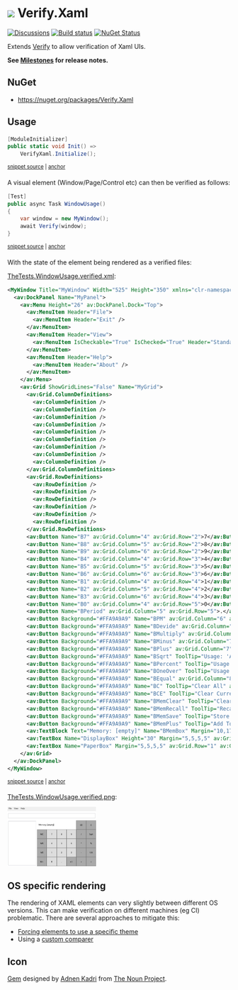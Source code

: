 # <img src="/src/icon.png" height="30px"> Verify.Xaml

[![Discussions](https://img.shields.io/badge/Verify-Discussions-yellow?svg=true&label=)](https://github.com/orgs/VerifyTests/discussions)
[![Build status](https://ci.appveyor.com/api/projects/status/o2iy3b7k9le0ntps?svg=true)](https://ci.appveyor.com/project/SimonCropp/verify-xaml)
[![NuGet Status](https://img.shields.io/nuget/v/Verify.Xaml.svg)](https://www.nuget.org/packages/Verify.Xaml/)

Extends [Verify](https://github.com/VerifyTests/Verify) to allow verification of Xaml UIs.

**See [Milestones](../../milestones?state=closed) for release notes.**


## NuGet

 * https://nuget.org/packages/Verify.Xaml


## Usage

<!-- snippet: Enable -->
<a id='snippet-Enable'></a>
```cs
[ModuleInitializer]
public static void Init() =>
    VerifyXaml.Initialize();
```
<sup><a href='/src/Tests/ModuleInit.cs#L3-L9' title='Snippet source file'>snippet source</a> | <a href='#snippet-Enable' title='Start of snippet'>anchor</a></sup>
<!-- endSnippet -->

A visual element (Window/Page/Control etc) can then be verified as follows:

<!-- snippet: Window -->
<a id='snippet-Window'></a>
```cs
[Test]
public async Task WindowUsage()
{
    var window = new MyWindow();
    await Verify(window);
}
```
<sup><a href='/src/Tests/TheTests.cs#L7-L16' title='Snippet source file'>snippet source</a> | <a href='#snippet-Window' title='Start of snippet'>anchor</a></sup>
<!-- endSnippet -->

With the state of the element being rendered as a verified files:

[TheTests.WindowUsage.verified.xml](/src/Tests/TheTests.WindowUsage.verified.xml):

<!-- snippet: TheTests.WindowUsage.verified.xml -->
<a id='snippet-TheTests.WindowUsage.verified.xml'></a>
```xml
<MyWindow Title="MyWindow" Width="525" Height="350" xmlns="clr-namespace:Tests;assembly=Tests" xmlns:av="http://schemas.microsoft.com/winfx/2006/xaml/presentation">
  <av:DockPanel Name="MyPanel">
    <av:Menu Height="26" av:DockPanel.Dock="Top">
      <av:MenuItem Header="File">
        <av:MenuItem Header="Exit" />
      </av:MenuItem>
      <av:MenuItem Header="View">
        <av:MenuItem IsCheckable="True" IsChecked="True" Header="Standard" Name="StandardMenu" />
      </av:MenuItem>
      <av:MenuItem Header="Help">
        <av:MenuItem Header="About" />
      </av:MenuItem>
    </av:Menu>
    <av:Grid ShowGridLines="False" Name="MyGrid">
      <av:Grid.ColumnDefinitions>
        <av:ColumnDefinition />
        <av:ColumnDefinition />
        <av:ColumnDefinition />
        <av:ColumnDefinition />
        <av:ColumnDefinition />
        <av:ColumnDefinition />
        <av:ColumnDefinition />
        <av:ColumnDefinition />
        <av:ColumnDefinition />
      </av:Grid.ColumnDefinitions>
      <av:Grid.RowDefinitions>
        <av:RowDefinition />
        <av:RowDefinition />
        <av:RowDefinition />
        <av:RowDefinition />
        <av:RowDefinition />
        <av:RowDefinition />
      </av:Grid.RowDefinitions>
      <av:Button Name="B7" av:Grid.Column="4" av:Grid.Row="2">7</av:Button>
      <av:Button Name="B8" av:Grid.Column="5" av:Grid.Row="2">8</av:Button>
      <av:Button Name="B9" av:Grid.Column="6" av:Grid.Row="2">9</av:Button>
      <av:Button Name="B4" av:Grid.Column="4" av:Grid.Row="3">4</av:Button>
      <av:Button Name="B5" av:Grid.Column="5" av:Grid.Row="3">5</av:Button>
      <av:Button Name="B6" av:Grid.Column="6" av:Grid.Row="3">6</av:Button>
      <av:Button Name="B1" av:Grid.Column="4" av:Grid.Row="4">1</av:Button>
      <av:Button Name="B2" av:Grid.Column="5" av:Grid.Row="4">2</av:Button>
      <av:Button Name="B3" av:Grid.Column="6" av:Grid.Row="4">3</av:Button>
      <av:Button Name="B0" av:Grid.Column="4" av:Grid.Row="5">0</av:Button>
      <av:Button Name="BPeriod" av:Grid.Column="5" av:Grid.Row="5">.</av:Button>
      <av:Button Background="#FFA9A9A9" Name="BPM" av:Grid.Column="6" av:Grid.Row="5">+/-</av:Button>
      <av:Button Background="#FFA9A9A9" Name="BDevide" av:Grid.Column="7" av:Grid.Row="2">/</av:Button>
      <av:Button Background="#FFA9A9A9" Name="BMultiply" av:Grid.Column="7" av:Grid.Row="3">*</av:Button>
      <av:Button Background="#FFA9A9A9" Name="BMinus" av:Grid.Column="7" av:Grid.Row="4">-</av:Button>
      <av:Button Background="#FFA9A9A9" Name="BPlus" av:Grid.Column="7" av:Grid.Row="5">+</av:Button>
      <av:Button Background="#FFA9A9A9" Name="BSqrt" ToolTip="Usage: 'A Sqrt'" av:Grid.Column="8" av:Grid.Row="2">Sqrt</av:Button>
      <av:Button Background="#FFA9A9A9" Name="BPercent" ToolTip="Usage: 'A % B ='" av:Grid.Column="8" av:Grid.Row="3">%</av:Button>
      <av:Button Background="#FFA9A9A9" Name="BOneOver" ToolTip="Usage: 'A 1/X'" av:Grid.Column="8" av:Grid.Row="4">1/X</av:Button>
      <av:Button Background="#FFA9A9A9" Name="BEqual" av:Grid.Column="8" av:Grid.Row="5">=</av:Button>
      <av:Button Background="#FFA9A9A9" Name="BC" ToolTip="Clear All" av:Grid.Column="8" av:Grid.Row="1">C</av:Button>
      <av:Button Background="#FFA9A9A9" Name="BCE" ToolTip="Clear Current Entry" av:Grid.Column="7" av:Grid.Row="1">CE</av:Button>
      <av:Button Background="#FFA9A9A9" Name="BMemClear" ToolTip="Clear Memory" av:Grid.Column="3" av:Grid.Row="2">MC</av:Button>
      <av:Button Background="#FFA9A9A9" Name="BMemRecall" ToolTip="Recall Memory" av:Grid.Column="3" av:Grid.Row="3">MR</av:Button>
      <av:Button Background="#FFA9A9A9" Name="BMemSave" ToolTip="Store in Memory" av:Grid.Column="3" av:Grid.Row="4">MS</av:Button>
      <av:Button Background="#FFA9A9A9" Name="BMemPlus" ToolTip="Add To Memory" av:Grid.Column="3" av:Grid.Row="5">M+</av:Button>
      <av:TextBlock Text="Memory: [empty]" Name="BMemBox" Margin="10,17,10,17" av:Grid.Column="3" av:Grid.Row="1" av:Grid.ColumnSpan="2" />
      <av:TextBox Name="DisplayBox" Height="30" Margin="5,5,5,5" av:Grid.ColumnSpan="9" xml:space="preserve" />
      <av:TextBox Name="PaperBox" Margin="5,5,5,5" av:Grid.Row="1" av:Grid.ColumnSpan="3" av:Grid.RowSpan="5" xml:space="preserve" />
    </av:Grid>
  </av:DockPanel>
</MyWindow>
```
<sup><a href='/src/Tests/TheTests.WindowUsage.verified.xml#L1-L65' title='Snippet source file'>snippet source</a> | <a href='#snippet-TheTests.WindowUsage.verified.xml' title='Start of snippet'>anchor</a></sup>
<!-- endSnippet -->

[TheTests.WindowUsage.verified.png](/src/Tests/TheTests.WindowUsage.verified.png):

<img src="/src/Tests/TheTests.WindowUsage.verified.png" width="200px">


## OS specific rendering

The rendering of XAML elements can very slightly between different OS versions. This can make verification on different machines (eg CI) problematic. There are several approaches to mitigate this:

 * [Forcing elements to use a specific theme](https://arbel.net/2006/11/03/forcing-wpf-to-use-a-specific-windows-theme/)
 * Using a [custom comparer](https://github.com/VerifyTests/Verify/blob/master/docs/comparer.md)


## Icon

[Gem](https://thenounproject.com/term/gem/2247823/) designed by [Adnen Kadri](https://thenounproject.com/adnen.kadri/) from [The Noun Project](https://thenounproject.com).
